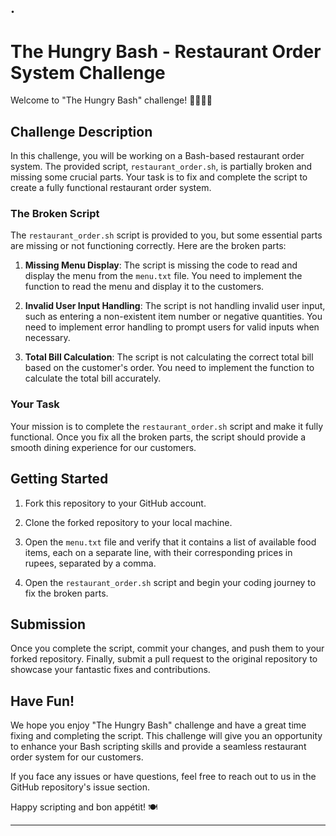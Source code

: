 ## .

# The Hungry Bash - Restaurant Order System Challenge

Welcome to "The Hungry Bash" challenge! 🍔🍕🥗🥤

## Challenge Description

In this challenge, you will be working on a Bash-based restaurant order system. The provided script, `restaurant_order.sh`, is partially broken and missing some crucial parts. Your task is to fix and complete the script to create a fully functional restaurant order system.

### The Broken Script

The `restaurant_order.sh` script is provided to you, but some essential parts are missing or not functioning correctly. Here are the broken parts:

1. **Missing Menu Display**: The script is missing the code to read and display the menu from the `menu.txt` file. You need to implement the function to read the menu and display it to the customers.

2. **Invalid User Input Handling**: The script is not handling invalid user input, such as entering a non-existent item number or negative quantities. You need to implement error handling to prompt users for valid inputs when necessary.

3. **Total Bill Calculation**: The script is not calculating the correct total bill based on the customer's order. You need to implement the function to calculate the total bill accurately.

### Your Task

Your mission is to complete the `restaurant_order.sh` script and make it fully functional. Once you fix all the broken parts, the script should provide a smooth dining experience for our customers.

## Getting Started

1. Fork this repository to your GitHub account.

2. Clone the forked repository to your local machine.

3. Open the `menu.txt` file and verify that it contains a list of available food items, each on a separate line, with their corresponding prices in rupees, separated by a comma.

4. Open the `restaurant_order.sh` script and begin your coding journey to fix the broken parts.

## Submission

Once you complete the script, commit your changes, and push them to your forked repository. Finally, submit a pull request to the original repository to showcase your fantastic fixes and contributions.

## Have Fun!

We hope you enjoy "The Hungry Bash" challenge and have a great time fixing and completing the script. This challenge will give you an opportunity to enhance your Bash scripting skills and provide a seamless restaurant order system for our customers.

If you face any issues or have questions, feel free to reach out to us in the GitHub repository's issue section.

Happy scripting and bon appétit! 🍽️

---
